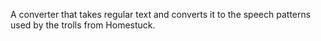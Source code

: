 A converter that takes regular text and converts it to the speech patterns used by the trolls from Homestuck.